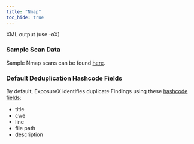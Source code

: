 ```yaml
---
title: "Nmap"
toc_hide: true
---
```

XML output (use -oX)

### Sample Scan Data
Sample Nmap scans can be found [here](https://github.com/ExposureX/django-ExposureX/tree/master/unittests/scans/nmap).

### Default Deduplication Hashcode Fields
By default, ExposureX identifies duplicate Findings using these [hashcode fields](https://docs.exposurex.com/en/working_with_findings/finding_deduplication/about_deduplication/):

- title
- cwe
- line
- file path
- description
